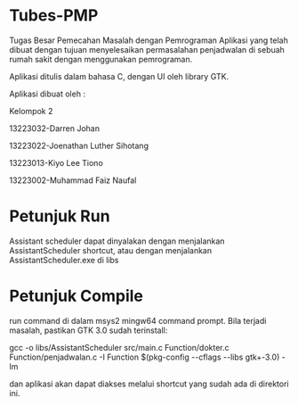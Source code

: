 # Tubes-PMP
Tugas Besar Pemecahan Masalah dengan Pemrograman 
Aplikasi yang telah dibuat dengan tujuan menyelesaikan permasalahan penjadwalan di sebuah rumah sakit dengan menggunakan pemrograman.

Aplikasi ditulis dalam bahasa C, dengan UI oleh library GTK.

Aplikasi dibuat oleh :

Kelompok 2

13223032-Darren Johan

13223022-Joenathan Luther Sihotang

13223013-Kiyo Lee Tiono

13223002-Muhammad Faiz Naufal


# Petunjuk Run
Assistant scheduler dapat dinyalakan dengan menjalankan AssistantScheduler shortcut, atau dengan menjalankan AssistantScheduler.exe di libs

# Petunjuk Compile
run command di dalam msys2 mingw64 command prompt. Bila terjadi masalah, pastikan GTK 3.0 sudah terinstall:

gcc -o libs/AssistantScheduler src/main.c Function/dokter.c Function/penjadwalan.c -I Function $(pkg-config --cflags --libs gtk+-3.0) -lm

dan aplikasi akan dapat diakses melalui shortcut yang sudah ada di direktori ini.
